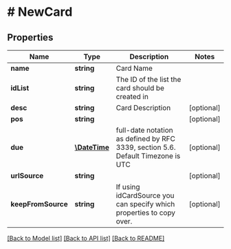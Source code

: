 # # NewCard

## Properties

Name | Type | Description | Notes
------------ | ------------- | ------------- | -------------
**name** | **string** | Card Name | 
**idList** | **string** | The ID of the list the card should be created in | 
**desc** | **string** | Card Description | [optional] 
**pos** | **string** |  | [optional] 
**due** | [**\DateTime**](\DateTime.md) | full-date notation as defined by RFC 3339, section 5.6. Default Timezone is UTC | [optional] 
**urlSource** | **string** |  | [optional] 
**keepFromSource** | **string** | If using idCardSource you can specify which properties to copy over. | [optional] 

[[Back to Model list]](../../README.md#documentation-for-models) [[Back to API list]](../../README.md#documentation-for-api-endpoints) [[Back to README]](../../README.md)


